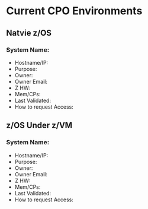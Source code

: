 # Current CPO Environments 

## Natvie z/OS

### System Name:

- Hostname/IP:
- Purpose:
- Owner:
- Owner Email:
- Z HW:
- Mem/CPs:
- Last Validated:
- How to request Access:

## z/OS Under z/VM

### System Name: 

- Hostname/IP:
- Purpose:
- Owner:
- Owner Email:
- Z HW:
- Mem/CPs:
- Last Validated:
- How to request Access:
